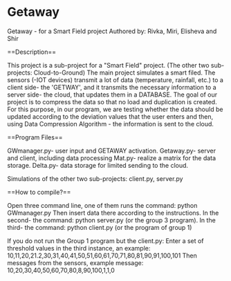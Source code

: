 # Getaway

Getaway - for a Smart Field project
Authored by: Rivka, Miri, Elisheva and Shir 

==Description==

This project is a sub-project for a "Smart Field" project.
(The other two sub-projects: Cloud-to-Ground)
The main project simulates a smart filed. The sensors (-IOT devices) transmit a lot of data (temperature, rainfall, etc.) to a client side- the 'GETWAY', and it transmits the necessary information to a server side- the cloud, that updates them in a DATABASE.
The goal of our project is to compress the data so that no load and duplication is created.
For this purpose, in our program, we are testing whether the data should be updated according to the deviation values that the user enters and then, using Data Compression Algorithm - the information is sent to the cloud.

==Program Files==

GWmanager.py- user input and GETAWAY activation.
Getaway.py- server and client, including data processing
Mat.py- realize a matrix for the data storage.
Delta.py- data storage for limited sending to the cloud.

Simulations of the other two sub-projects: client.py, server.py

==How to compile?==

Open three command line, one of them runs the command: python GWmanager.py
Then insert data there according to the instructions. In the second- the command: python server.py (or the group 3 program).
In the third- the command: python client.py (or the program of group 1)

If you do not run the Group 1 program but the client.py:
Enter a set of threshold values in the third instance, an example:
10,11,20,21.2,30,31,40,41,50,51,60,61,70,71,80,81,90,91,100,101
Then messages from the sensors, example message:
10,20,30,40,50,60,70,80,8,90,100,1,1,0

